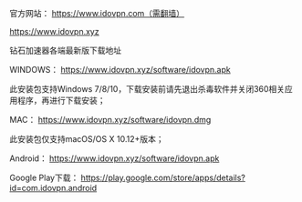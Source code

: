 官方网站：
https://www.idovpn.com（需翻墙）

https://www.idovpn.xyz


钻石加速器各端最新版下载地址

WINDOWS：
https://www.idovpn.xyz/software/idovpn.apk

此安装包支持Windows 7/8/10，下载安装前请先退出杀毒软件并关闭360相关应用程序，再进行下载安装；


MAC：
https://www.idovpn.xyz/software/idovpn.dmg

此安装包仅支持macOS/OS X 10.12+版本；


Android：
https://www.idovpn.xyz/software/idovpn.apk

Google Play下载： https://play.google.com/store/apps/details?id=com.idovpn.android
